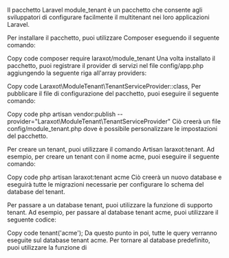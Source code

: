 Il pacchetto Laravel module_tenant è un pacchetto che consente agli sviluppatori di configurare facilmente il multitenant nei loro applicazioni Laravel.

Per installare il pacchetto, puoi utilizzare Composer eseguendo il seguente comando:

Copy code
composer require laraxot/module_tenant
Una volta installato il pacchetto, puoi registrare il provider di servizi nel file config/app.php aggiungendo la seguente riga all'array providers:

Copy code
Laraxot\ModuleTenant\TenantServiceProvider::class,
Per pubblicare il file di configurazione del pacchetto, puoi eseguire il seguente comando:

Copy code
php artisan vendor:publish --provider="Laraxot\ModuleTenant\TenantServiceProvider"
Ciò creerà un file config/module_tenant.php dove è possibile personalizzare le impostazioni del pacchetto.

Per creare un tenant, puoi utilizzare il comando Artisan laraxot:tenant. Ad esempio, per creare un tenant con il nome acme, puoi eseguire il seguente comando:

Copy code
php artisan laraxot:tenant acme
Ciò creerà un nuovo database e eseguirà tutte le migrazioni necessarie per configurare lo schema del database del tenant.

Per passare a un database tenant, puoi utilizzare la funzione di supporto tenant. Ad esempio, per passare al database tenant acme, puoi utilizzare il seguente codice:

Copy code
tenant('acme');
Da questo punto in poi, tutte le query verranno eseguite sul database tenant acme. Per tornare al database predefinito, puoi utilizzare la funzione di



